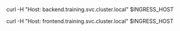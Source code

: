 
curl -H "Host: backend.training.svc.cluster.local" $INGRESS_HOST

curl -H "Host: frontend.training.svc.cluster.local" $INGRESS_HOST